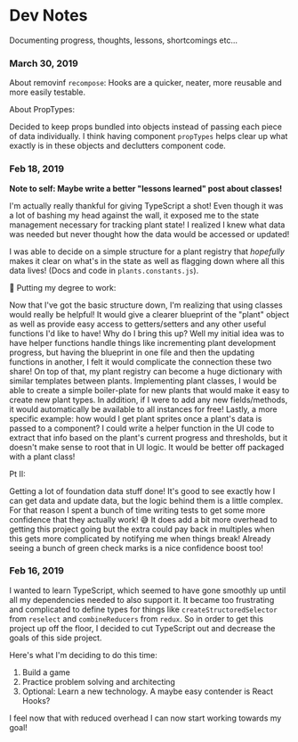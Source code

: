 # Dev Notes

Documenting progress, thoughts, lessons, shortcomings etc...

### March 30, 2019

About removinf `recompose`:
Hooks are a quicker, neater, more reusable and more easily testable.

About PropTypes:

Decided to keep props bundled into objects instead of passing each piece of data individually. I think having component `propTypes` helps clear up what exactly is in these objects and declutters component code.

### Feb 18, 2019

**Note to self: Maybe write a better "lessons learned" post about classes!**

I'm actually really thankful for giving TypeScript a shot! Even though it was a lot of bashing my head against the wall, it exposed me to the state management necessary for tracking plant state! I realized I knew what data was needed but never thought how the data would be accessed or updated!

I was able to decide on a simple structure for a plant registry that _hopefully_ makes it clear on what's in the state as well as flagging down where all this data lives! (Docs and code in `plants.constants.js`).

🏫 Putting my degree to work:

Now that I've got the basic structure down, I'm realizing that using classes would really be helpful! It would give a clearer blueprint of the "plant" object as well as provide easy access to getters/setters and any other useful functions I'd like to have! Why do I bring this up? Well my initial idea was to have helper functions handle things like incrementing plant development progress, but having the blueprint in one file and then the updating functions in another, I felt it would complicate the connection these two share! On top of that, my plant registry can become a huge dictionary with similar templates between plants. Implementing plant classes, I would be able to create a simple boiler-plate for new plants that would make it easy to create new plant types. In addition, if I were to add any new fields/methods, it would automatically be available to all instances for free! Lastly, a more specific example: how would I get plant sprites once a plant's data is passed to a component? I could write a helper function in the UI code to extract that info based on the plant's current progress and thresholds, but it doesn't make sense to root that in UI logic. It would be better off packaged with a plant class!

Pt II:

Getting a lot of foundation data stuff done! It's good to see exactly how I can get data and update data, but the logic behind them is a little complex. For that reason I spent a bunch of time writing tests to get some more confidence that they actually work! 😅 It does add a bit more overhead to getting this project going but the extra could pay back in multiples when this gets more complicated by notifying me when things break! Already seeing a bunch of green check marks is a nice confidence boost too!

### Feb 16, 2019

I wanted to learn TypeScript, which seemed to have gone smoothly up until all my dependencies needed to also support it. It became too frustrating and complicated to define types for things like `createStructoredSelector` from `reselect` and `combineReducers` from `redux`. So in order to get this project up off the floor, I decided to cut TypeScript out and decrease the goals of this side project.

Here's what I'm deciding to do this time:

1. Build a game
2. Practice problem solving and architecting
3. Optional: Learn a new technology. A maybe easy contender is React Hooks?

I feel now that with reduced overhead I can now start working towards my goal!
